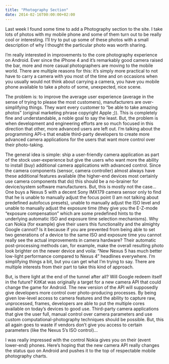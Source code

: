 ```yaml
---
title: "Photography Section"
date: 2014-02-16T00:00:00+02:00
---
```


Last week I found some time to add a Photography section to the site. I take lots of photos with my mobile phone and some of them turn out to be
really cool or interesting. I’ll try to put up some of these photos with a small description of why I thought the particular photo was worth sharing.


I’m really interested in improvements to the core photography experience on Android. Ever since the iPhone 4 and it’s remarkably good camera
raised the bar, more and more casual photographers are moving to the mobile world. There are multiple reasons for this: it’s simply more practical
to not have to carry a camera with you most of the time and on occasions when you usually would not think about carrying a camera, you have you mobile
phone available to take a photo of some, unexpected, nice scene.

The problem is: to improve the average user experience (average in the sense of trying to please the most customers), manufacturers are
over-simplifying things. They want every customer to “be able to take amazing photos” (original marketing phrase copyright Apple ;)). This is
completely fine and understandable, a noble goal to say the least. But, the problem is when development and engineering efforts are so much focused
in this direction that other, more advanced users are left out. I’m talking about the programming API-s that enable third-party developers to create
more advanced camera applications for the users that want more control over their photo-taking.

The general idea is simple: ship a user-friendly camera application as part of the stock user-experience but give the users who want more the ability
to install (buy) additional camera applications with advanced control. Since the camera components (sensor, camera controller) almost always have these
additional features available (the higher-end devices most certainly use camera components that do) this should be a no-brainer for device/system software
manufacturers. But, this is mostly not the case… One buys a Nexus 5 with a decent Sony IMX179 camera sensor only to find that he is unable to manually
adjust the focus point (I am not talking about predefined autofocus presets), unable to manually adjust the ISO level and unable to manually adjust the
exposure time (they give you the E-Z-mode “exposure compensation” which are some predefined hints to the underlying automatic ISO and exposure time
selection mechanisms). Why can Nokia (for example) give their users this functionality and the almighty Google cannot? Is it because if you are prevented
from being able to set two generations of a device to the same ISO and exposure time you cannot really see the actual improvements in camera hardware?
Their automatic post-processing methods can, for example, make the overall resulting photo look brighter on the newer device and voila: “New Nexus 5 has
much better low-light performance compared to Nexus 4” headlines everywhere. I’m simplifying things a bit, but you can get what I’m trying to say. There
are multiple interests from their part to take this kind of approach.

But, is there light at the end of the tunnel after all? Will Google redeem itself in the future? KitKat was originally a target for a new camera API that
could change the game for Android. The new version of the API will supposedly give developers more control over photo-producing processes. By being given
low-level access to camera features and the ability to capture raw, unprocessed, frames, developers are able to put the multiple cores available on today’s
devices to good use. Third-party camera applications that give the user full, manual control over camera parameters and use custom computational-photography
techniques should be possible. But, this all again goes to waste if vendors don’t give you access to certain parameters (like the Nexus 5’s ISO control)…

I was really impressed with the control Nokia gives you on their (event lower-end) phones. Here’s hoping that the new camera API really changes the status
quo on Android and pushes it to the top of respectable mobile photography charts.
